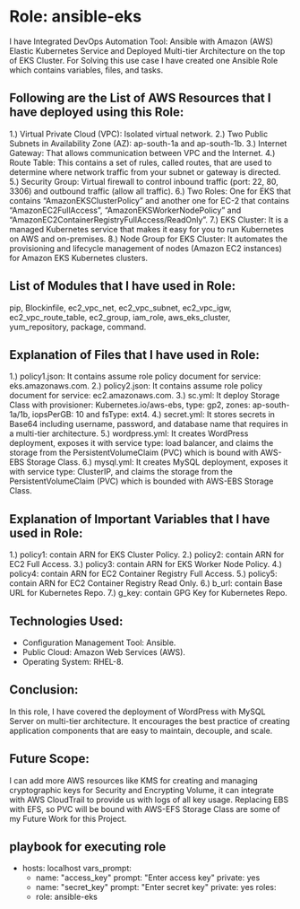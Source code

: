 Role: ansible-eks 
=================

I have Integrated DevOps Automation Tool: Ansible with Amazon (AWS) Elastic Kubernetes Service and Deployed Multi-tier Architecture on the top of EKS Cluster. For Solving this use case I have created one Ansible Role which contains variables, files, and tasks.

## Following are the List of AWS Resources that I have deployed using this Role:
1.) Virtual Private Cloud (VPC): Isolated virtual network.
2.) Two Public Subnets in Availability Zone (AZ): ap-south-1a and ap-south-1b.
3.) Internet Gateway: That allows communication between VPC and the Internet.
4.) Route Table: This contains a set of rules, called routes, that are used to determine where network traffic from your subnet or gateway is directed.
5.) Security Group: Virtual firewall to control inbound traffic (port: 22, 80, 3306) and outbound traffic (allow all traffic).
6.) Two Roles: One for EKS that contains “AmazonEKSClusterPolicy” and another one for EC-2 that contains “AmazonEC2FullAccess”, “AmazonEKSWorkerNodePolicy” and “AmazonEC2ContainerRegistryFullAccess/ReadOnly”.
7.) EKS Cluster: It is a managed Kubernetes service that makes it easy for you to run Kubernetes on AWS and on-premises.
8.) Node Group for EKS Cluster: It automates the provisioning and lifecycle management of nodes (Amazon EC2 instances) for Amazon EKS Kubernetes clusters.

## List of Modules that I have used in Role: 
pip, Blockinfile, ec2_vpc_net, ec2_vpc_subnet, ec2_vpc_igw, ec2_vpc_route_table, ec2_group, iam_role, aws_eks_cluster, yum_repository, package, command.

## Explanation of Files that I have used in Role:
1.) policy1.json: It contains assume role policy document for service: eks.amazonaws.com.
2.) policy2.json: It contains assume role policy document for service: ec2.amazonaws.com.
3.) sc.yml: It deploy Storage Class with provisioner: Kubernetes.io/aws-ebs, type: gp2, zones: ap-south-1a/1b, iopsPerGB: 10 and fsType: ext4.
4.) secret.yml: It stores secrets in Base64 including username, password, and database name that requires in a multi-tier architecture.
5.) wordpress.yml: It creates WordPress deployment, exposes it with service type: load balancer, and claims the storage from the PersistentVolumeClaim (PVC) which is bound with AWS-EBS Storage Class.
6.) mysql.yml: It creates MySQL deployment, exposes it with service type: ClusterIP, and claims the storage from the PersistentVolumeClaim (PVC) which is bounded with AWS-EBS Storage Class.

## Explanation of Important Variables that I have used in Role:
1.) policy1: contain ARN for EKS Cluster Policy.
2.) policy2: contain ARN for EC2 Full Access.
3.) policy3: contain ARN for EKS Worker Node Policy.
4.) policy4: contain ARN for EC2 Container Registry Full Access.
5.) policy5: contain ARN for EC2 Container Registry Read Only.
6.) b_url: contain Base URL for Kubernetes Repo.
7.) g_key: contain GPG Key for Kubernetes Repo.

## Technologies Used:
* Configuration Management Tool: Ansible.
* Public Cloud: Amazon Web Services (AWS).
* Operating System: RHEL-8.

## Conclusion: 
In this role, I have covered the deployment of WordPress with MySQL Server on multi-tier architecture. It encourages the best practice of creating application components that are easy to maintain, decouple, and scale.

## Future Scope: 
I can add more AWS resources like KMS for creating and managing cryptographic keys for Security and Encrypting Volume, it can integrate with AWS CloudTrail to provide us with logs of all key usage. Replacing EBS with EFS, so PVC will be bound with AWS-EFS Storage Class are some of my Future Work for this Project.

## playbook for executing role

- hosts: localhost
  vars_prompt:
  - name: "access_key"
    prompt: "Enter access key"
    private: yes
  - name: "secret_key"
    prompt: "Enter secret key"
    private: yes
  roles:
  - role: ansible-eks
